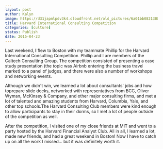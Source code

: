 ```yaml
---
layout: post
author: Kalyn
image: https://d31japmlpdv3k4.cloudfront.net/old_pictures/6a01bb08213082970d01b8d106b315970c-pi.jpg
title: Harvard International Consulting Competition
categories: [culture]
status: Publish
date: 2015-04-23
---
```


Last weekend, I flew to Boston with my teammate Phillip for the Harvard International Consulting Competition. Phillip and I are members of the Caltech Consulting Group. The competition consisted of presenting a case study presentation (the topic was Airbnb entering the business travel market) to a panel of judges, and there were also a number of workshops and networking events.

  Although we didn't win, we learned a lot about consultants' jobs and how toprepare slide decks, networked with representatives from BCG, Oliver Wyman, McKinsey &amp; Company, and other major consulting firms, and met a lot of talented and amazing students from Harvard, Columbia, Yale, and other top schools.The Harvard Consulting Club members were kind enough to allow participants to stay in their dorms, so I met a lot of people outside of the competition as well.

  After the competition, I visited one of my close friends at MIT and went to a party hosted by the Harvard Financial Analyst Club. All in all, I learned a lot, made new friends, and had a great weekend in Boston! Now I have to catch up on all the work I missed... but it was definitely worth it.  
